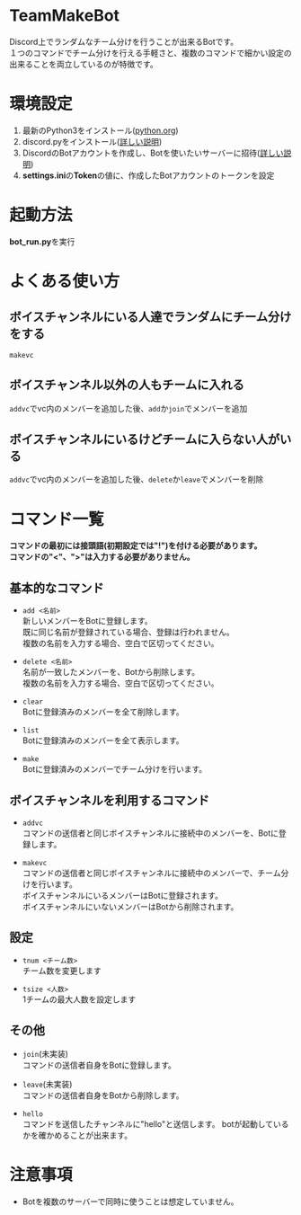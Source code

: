 # TeamMakeBot
Discord上でランダムなチーム分けを行うことが出来るBotです。  
１つのコマンドでチーム分けを行える手軽さと、複数のコマンドで細かい設定の出来ることを両立しているのが特徴です。


# 環境設定
1. 最新のPython3をインストール([python.org](https://www.python.org/))
2. discord.pyをインストール([詳しい説明](https://discordpy.readthedocs.io/ja/latest/intro.html))
3. DiscordのBotアカウントを作成し、Botを使いたいサーバーに招待([詳しい説明](https://discordpy.readthedocs.io/ja/latest/discord.html))
4. **settings.ini**の**Token**の値に、作成したBotアカウントのトークンを設定


# 起動方法
**bot_run.py**を実行

# よくある使い方
## ボイスチャンネルにいる人達でランダムにチーム分けをする
`makevc`

## ボイスチャンネル以外の人もチームに入れる
`addvc`でvc内のメンバーを追加した後、`add`か`join`でメンバーを追加

## ボイスチャンネルにいるけどチームに入らない人がいる
`addvc`でvc内のメンバーを追加した後、`delete`か`leave`でメンバーを削除


# コマンド一覧

**コマンドの最初には接頭語(初期設定では"!")を付ける必要があります。**<br>
**コマンドの"<"、">"は入力する必要がありません。**

## 基本的なコマンド
- `add <名前>`  
新しいメンバーをBotに登録します。<br>
既に同じ名前が登録されている場合、登録は行われません。<br>
複数の名前を入力する場合、空白で区切ってください。

- `delete <名前>`  
名前が一致したメンバーを、Botから削除します。<br>
複数の名前を入力する場合、空白で区切ってください。

- `clear`  
Botに登録済みのメンバーを全て削除します。

- `list`  
Botに登録済みのメンバーを全て表示します。

- `make`  
Botに登録済みのメンバーでチーム分けを行います。

## ボイスチャンネルを利用するコマンド
- `addvc`  
コマンドの送信者と同じボイスチャンネルに接続中のメンバーを、Botに登録します。

- `makevc`  
コマンドの送信者と同じボイスチャンネルに接続中のメンバーで、チーム分けを行います。<br>
ボイスチャンネルにいるメンバーはBotに登録されます。<br>
ボイスチャンネルにいないメンバーはBotから削除されます。

## 設定
- `tnum <チーム数>`  
チーム数を変更します

- `tsize <人数>`  
1チームの最大人数を設定します

## その他
- `join`(未実装)  
コマンドの送信者自身をBotに登録します。<br>

- `leave`(未実装)  
コマンドの送信者自身をBotから削除します。<br>

- `hello`  
コマンドを送信したチャンネルに"hello"と送信します。
botが起動しているかを確かめることが出来ます。


# 注意事項
- Botを複数のサーバーで同時に使うことは想定していません。